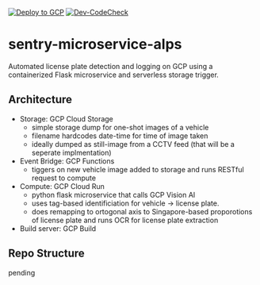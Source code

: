[![Deploy to GCP](https://github.com/lennardong/sentry-microservice-alps/actions/workflows/deploy_gcp.yml/badge.svg)](https://github.com/lennardong/sentry-microservice-alps/actions/workflows/deploy_gcp.yml)
[![Dev-CodeCheck](https://github.com/lennardong/sentry-microservice-alps/actions/workflows/dev-codecheck.yml/badge.svg?branch=dev)](https://github.com/lennardong/sentry-microservice-alps/actions/workflows/dev-codecheck.yml)
# sentry-microservice-alps

Automated license plate detection and logging on GCP using a containerized Flask microservice and serverless storage trigger.

## Architecture

- Storage: GCP Cloud Storage
  - simple storage dump for one-shot images of a vehicle
  - filename hardcodes date-time for time of image taken
  - ideally dumped as still-image from a CCTV feed (that will be a seperate implmentation)
- Event Bridge: GCP Functions
  - tiggers on new vehicle image added to storage and runs RESTful request to compute
- Compute: GCP Cloud Run
  - python flask microservice that calls GCP Vision AI
  - uses tag-based identificiation for vehicle -> license plate.
  - does remapping to ortogonal axis to Singapore-based proporotions of license plate and runs OCR for license plate extraction
- Build server: GCP Build

## Repo Structure

pending
